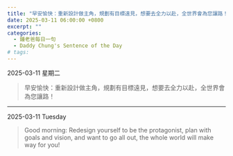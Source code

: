 ```yaml
---
title: "早安愉快：重新設計做主角，規劃有目標遠見，想要去全力以赴，全世界會為您讓路！ <br> Good morning: Redesign yourself to be the protagonist, plan with goals and vision, and want to go all out, the whole world will make way for you!"
date: 2025-03-11 06:00:00 +0800
excerpt: ""
categories:
  - 鍾老爸每日一句
  - Daddy Chung's Sentence of the Day
# tags:
---
```


2025-03-11 星期二

> 早安愉快：重新設計做主角，規劃有目標遠見，想要去全力以赴，全世界會為您讓路！

---

2025-03-11 Tuesday

> Good morning: Redesign yourself to be the protagonist, plan with goals and vision, and want to go all out, the whole world will make way for you!
